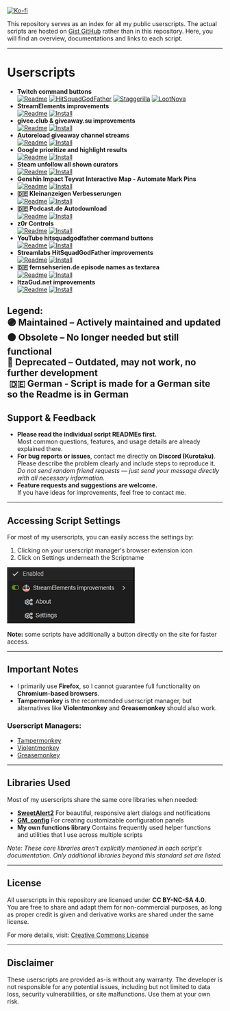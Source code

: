 [![Ko-fi](https://img.shields.io/badge/If%20you%20like%20my%20work%20feel%20free%20to%20support%20me%20on%20Kofi-8A2BE2?style=for-the-badge&logo=ko-fi&labelColor=9370DB&link=https://ko-fi.com/kurotaku1337)](https://ko-fi.com/kurotaku1337)

This repository serves as an index for all my public userscripts. The actual scripts are hosted on [Gist GitHub](https://gist.github.com/Kurotaku-sama) rather than in this repository. Here, you will find an overview, documentations and links to each script.

---

# Userscripts

- **Twitch command buttons**<br>
  [![Readme](https://img.shields.io/badge/view-readme-blue?style=for-the-badge&logo=readme&logoColor=white)](userscripts/Twitch%20command%20buttons/README.md)
  [![HitSquadGodFather](https://img.shields.io/badge/hitsquadgodfather-purple?style=for-the-badge&logo=tampermonkey)](https://gist.github.com/Kurotaku-sama/bf8fef7e64b6954d6fad35f3682acc5e/raw/Twitch%2520hitsquadgodfather%2520command%2520buttons.user.js)
  [![Staggerilla](https://img.shields.io/badge/staggerilla-purple?style=for-the-badge&logo=tampermonkey)](https://gist.github.com/Kurotaku-sama/090f27bf20be879ddd5d0de88af3ac7f/raw/Twitch%2520staggerrilla%2520command%2520buttons.user.js)
  [![LootNova](https://img.shields.io/badge/lootnova-orange?style=for-the-badge&logo=tampermonkey)](https://gist.github.com/Kurotaku-sama/2386f720b0b7740410fbcb15f86ac147/raw/Twitch%2520LootNova%2520command%2520buttons.user.js)
- **StreamElements improvements**<br>
  [![Readme](https://img.shields.io/badge/view-readme-blue?style=for-the-badge&logo=readme&logoColor=white)](userscripts/StreamElements%20improvements/README.md)
  [![Install](https://img.shields.io/badge/install-userscript-purple?style=for-the-badge&logo=tampermonkey)](https://gist.github.com/Kurotaku-sama/0a7f8373992756116940f31716e04a01/raw/StreamElements%2520improvements.user.js)
- **givee.club & giveaway.su improvements**<br>
  [![Readme](https://img.shields.io/badge/view-readme-blue?style=for-the-badge&logo=readme&logoColor=white)](userscripts/givee.club%20%26%20giveaway.su%20improvements/README.md)
  [![Install](https://img.shields.io/badge/install-userscript-purple?style=for-the-badge&logo=tampermonkey)](https://gist.github.com/Kurotaku-sama/e10dba1c073e49a6a55d155aae323914/raw/givee.club%2520&%2520giveaway.su%2520improvements.user.js)
- **Autoreload giveaway channel streams**<br>
  [![Readme](https://img.shields.io/badge/view-readme-blue?style=for-the-badge&logo=readme&logoColor=white)](userscripts/Autoreload%20giveaway%20channel%20streams/README.md)
  [![Install](https://img.shields.io/badge/install-userscript-purple?style=for-the-badge&logo=tampermonkey)](https://gist.github.com/Kurotaku-sama/d9756df6bac5572076b04984b9e09dd4/raw/Autoreload%2520giveaway%2520channel%2520streams.user.js)
- **Google prioritize and highlight results**<br>
  [![Readme](https://img.shields.io/badge/view-readme-blue?style=for-the-badge&logo=readme&logoColor=white)](userscripts/Google%20prioritize%20and%20highlight%20results/README.md)
  [![Install](https://img.shields.io/badge/install-userscript-purple?style=for-the-badge&logo=tampermonkey)](https://gist.github.com/Kurotaku-sama/ce96f72ac5bb51c7246b51b3b18a30c7/raw/Google%2520prioritize%2520and%2520highlight%2520results.user.js)
- **Steam unfollow all shown curators**<br>
  [![Readme](https://img.shields.io/badge/view-readme-blue?style=for-the-badge&logo=readme&logoColor=white)](userscripts/Steam%20unfollow%20all%20shown%20curators/README.md)
  [![Install](https://img.shields.io/badge/install-userscript-purple?style=for-the-badge&logo=tampermonkey)](https://gist.github.com/Kurotaku-sama/017f6c568597eeace3a41b42174f0443/raw/Steam%2520unfollow%2520all%2520shown%2520curators.user.js)
- **Genshin Impact Teyvat Interactive Map - Automate Mark Pins**<br>
  [![Readme](https://img.shields.io/badge/view-readme-blue?style=for-the-badge&logo=readme&logoColor=white)](userscripts/Genshin%20Impact%20Teyvat%20Interactive%20Map%20-%20Automate%20mark%20pins/README.md)
  [![Install](https://img.shields.io/badge/install-userscript-purple?style=for-the-badge&logo=tampermonkey)](https://gist.github.com/Kurotaku-sama/f5c1aec948c8e8157eee0efd95e7e2f3/raw/Genshin%2520Impact%2520Teyvat%2520Interactive%2520Map%2520-%2520Automate%2520mark%2520pins.user.js)
- **🇩🇪 Kleinanzeigen Verbesserungen**<br>
  [![Readme](https://img.shields.io/badge/view-readme-blue?style=for-the-badge&logo=readme&logoColor=white)](userscripts/Kleinanzeigen%20Verbesserungen/README.md)
  [![Install](https://img.shields.io/badge/install-userscript-purple?style=for-the-badge&logo=tampermonkey)](https://gist.github.com/Kurotaku-sama/5624ebdb0290bdc95809ff1b52e60cbd/raw/Kleinanzeigen%2520Verbesserungen.user.js)
- **🇩🇪 Podcast.de Autodownload**<br>
  [![Readme](https://img.shields.io/badge/view-readme-blue?style=for-the-badge&logo=readme&logoColor=white)](userscripts/Podcast.de%20Autodownload/README.md)
  [![Install](https://img.shields.io/badge/install-userscript-purple?style=for-the-badge&logo=tampermonkey)](https://gist.github.com/Kurotaku-sama/a9a91a72b74fda964f6e95e90526caae/raw/Podcast.de%2520Autodownload.user.js)
- **z0r Controls**<br>
  [![Readme](https://img.shields.io/badge/view-readme-blue?style=for-the-badge&logo=readme&logoColor=white)](userscripts/z0r%20Controls/README.md)
  [![Install](https://img.shields.io/badge/install-userscript-purple?style=for-the-badge&logo=tampermonkey)](https://gist.github.com/Kurotaku-sama/4271cc2de480168c0ada068258ee956e/raw/z0r%2520Controls.user.js)
- **YouTube hitsquadgodfather command buttons**<br>
  [![Readme](https://img.shields.io/badge/view-readme-blue?style=for-the-badge&logo=readme&logoColor=white)](userscripts/YouTube%20hitsquadgodfather%20command%20buttons/README.md)
  [![Install](https://img.shields.io/badge/install-userscript-orange?style=for-the-badge&logo=tampermonkey)](https://gist.github.com/Kurotaku-sama/2f22a38c553d5403a97271edaa601b8f/raw/YouTube%2520hitsquadgodfather%2520command%2520buttons.user.js)
- **Streamlabs HitSquadGodFather improvements**<br>
  [![Readme](https://img.shields.io/badge/view-readme-blue?style=for-the-badge&logo=readme&logoColor=white)](userscripts/Streamlabs_HitSquadGodFather_improvements/README.md)
  [![Install](https://img.shields.io/badge/install-userscript-orange?style=for-the-badge&logo=tampermonkey)](https://gist.github.com/Kurotaku-sama/8060c7ef62397e817761f400c74499c7/raw/Streamlabs%2520HitsquadGodfather%2520improvements.user.js)
- **🇩🇪 fernsehserien.de episode names as textarea**<br>
  [![Readme](https://img.shields.io/badge/view-readme-blue?style=for-the-badge&logo=readme&logoColor=white)](userscripts/fernsehserien.de%20episode%20names%20as%20textarea/README.md)
  [![Install](https://img.shields.io/badge/install-userscript-orange?style=for-the-badge&logo=tampermonkey)](https://gist.github.com/Kurotaku-sama/6af9c8c73ade2812c90d7da22367ee06/raw/fernsehserien.de%2520episode%2520names%2520as%2520textarea.user.js)
- **ItzaGud.net improvements**<br>
  [![Readme](https://img.shields.io/badge/view-readme-blue?style=for-the-badge&logo=readme&logoColor=white)](userscripts/ItzaGud%20improvements/README.md)
  [![Install](https://img.shields.io/badge/install-userscript-darkred?style=for-the-badge&logo=tampermonkey)](https://gist.github.com/Kurotaku-sama/72e1efc9afa2623630743a8595c5a733/raw/ItzaGud%2520improvements.user.js)

**Legend:**<br>
🟣 Maintained – Actively maintained and updated<br>
🟠 Obsolete – No longer needed but still functional<br>
🔴 Deprecated – Outdated, may not work, no further development<br>
&nbsp;🇩🇪 German - Script is made for a German site so the Readme is in German
---

## Support & Feedback

- **Please read the individual script READMEs first.**<br>
  Most common questions, features, and usage details are already explained there.
- **For bug reports or issues**, contact me directly on **Discord (Kurotaku)**.<br>
  Please describe the problem clearly and include steps to reproduce it.<br>
  *Do not send random friend requests — just send your message directly with all necessary information.*
- **Feature requests and suggestions are welcome.**<br>
  If you have ideas for improvements, feel free to contact me.

---

## Accessing Script Settings

For most of my userscripts, you can easily access the settings by:
1. Clicking on your userscript manager's browser extension icon
2. Click on Settings underneath the Scriptname

![Settings](userscripts/settings.png)

**Note:** some scripts have additionally a button directly on the site for faster access.

---

## Important Notes

- I primarily use **Firefox**, so I cannot guarantee full functionality on **Chromium-based browsers**.
- **Tampermonkey** is the recommended userscript manager, but alternatives like **Violentmonkey** and **Greasemonkey** should also work.

### Userscript Managers:
- [Tampermonkey](https://www.tampermonkey.net/)
- [Violentmonkey](https://violentmonkey.github.io/)
- [Greasemonkey](https://www.greasespot.net/)

---

## Libraries Used

Most of my userscripts share the same core libraries when needed:

- **[SweetAlert2](https://sweetalert2.github.io/)**
  For beautiful, responsive alert dialogs and notifications
- **[GM_config](https://github.com/sizzlemctwizzle/GM_config)**
  For creating customizable configuration panels
- **My own functions library**
  Contains frequently used helper functions and utilities that I use across multiple scripts

*Note: These core libraries aren't explicitly mentioned in each script's documentation. Only additional libraries beyond this standard set are listed.*

---

## License

All userscripts in this repository are licensed under **CC BY-NC-SA 4.0**.<br>
You are free to share and adapt them for non-commercial purposes, as long as proper credit is given and derivative works are shared under the same license.

For more details, visit: [Creative Commons License](https://creativecommons.org/licenses/by-nc-sa/4.0/)

---

## Disclaimer

These userscripts are provided as-is without any warranty. The developer is not responsible for any potential issues, including but not limited to data loss, security vulnerabilities, or site malfunctions. Use them at your own risk.

